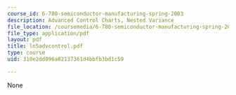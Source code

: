 ```yaml
---
course_id: 6-780-semiconductor-manufacturing-spring-2003
description: Advanced Control Charts, Nested Variance
file_location: /coursemedia/6-780-semiconductor-manufacturing-spring-2003/310e2dd096a82137361d4bbfb3bd1c59_ln5advcontrol.pdf
file_type: application/pdf
layout: pdf
title: ln5advcontrol.pdf
type: course
uid: 310e2dd096a82137361d4bbfb3bd1c59

---
```

None